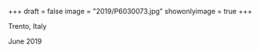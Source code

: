 +++
draft = false
image = "2019/P6030073.jpg"
showonlyimage = true
+++

Trento, Italy

June 2019
<!--more-->
